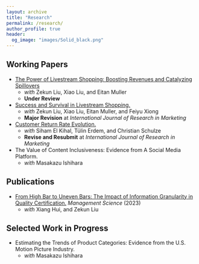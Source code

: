 ```yaml
---
layout: archive
title: "Research"
permalink: /research/
author_profile: true
header:
  og_image: "images/Solid_black.png"
---
```


## Working Papers
- [The Power of Livestream Shopping: Boosting Revenues and Catalyzing Spillovers](https://papers.ssrn.com/sol3/papers.cfm?abstract_id=4318978) 
    - *with* Zekun Liu, Xiao Liu, and Eitan Muller
    - **Under Review**
- [Success and Survival in Livestream Shopping.](https://papers.ssrn.com/sol3/papers.cfm?abstract_id=4028092) 
    - *with* Zekun Liu, Xiao Liu, Eitan Muller, and Feiyu Xiong
    - **Major Revision** at *International Journal of Research in Marketing*
- [Customer Return Rate Evolution.](https://papers.ssrn.com/sol3/papers.cfm?abstract_id=3895309)
    - *with* Siham El Kihal, Tülin Erdem, and Christian Schulze
    - **Revise and Resubmit** at *International Journal of Research in Marketing*
- The Value of Content Inclusiveness: Evidence from A Social Media Platform.
    - *with* Masakazu Ishihara


## Publications
- [From High Bar to Uneven Bars: The Impact of Information Granularity in Quality Certification.](https://pubsonline.informs.org/doi/abs/10.1287/mnsc.2022.4666) *Management Science* (2023) 
    - *with* Xiang Hui, and Zekun Liu


## Selected Work in Progress
- Estimating the Trends of Product Categories: Evidence from the U.S. Motion Picture Industry.
    - *with* Masakazu Ishihara


<!---
<nbsp>

{% include base_path %}

{% assign ordered_pages = site.research | sort:"order_number" %}

{% for post in ordered_pages %}
  {% include archive-single.html type="grid" %}
{% endfor %}
-->
